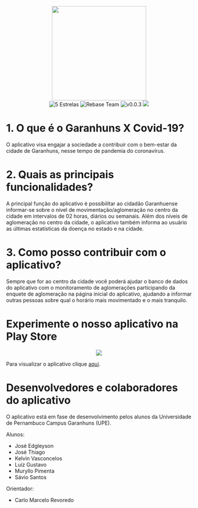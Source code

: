 <div align="center">
    <img src="https://media.discordapp.net/attachments/713391777771683990/719606450820874240/ICON_copia.png?width=402&height=402" width="256" height="256">
</div>

<div align="center">
    <img src="https://badgen.net/badge/rating/%E2%98%85%E2%98%85%E2%98%85%E2%98%85%E2%98%85" alt="5 Estrelas">
    <img src="https://badgen.net/badge/author/Rebase%20Team/orange?icon=label" alt="Rebase Team">
    <img src="https://badgen.net/badge/version/v0.0.3/green?icon=label" alt="v0.0.3">
    <a href="https://play.google.com/store/apps/details?id=com.rebase.gunsxcovid19"><img src="https://badgen.net/badge/icon/Google%20Play/red?icon=googleplay&label"/></a>
</div>

# 1. O que é o Garanhuns X Covid-19?

O aplicativo visa engajar a sociedade a contribuir com o bem-estar da cidade de Garanhuns, nesse tempo de pandemia do coronavírus.

# 2. Quais as principais funcionalidades?

A principal função do aplicativo é possibilitar ao cidadão Garanhuense informar-se sobre o nível de movimentação/aglomeração no centro da cidade em intervalos de 02 horas, diários ou semanais. Além dos níveis de aglomeração no centro da cidade, o aplicativo também informa ao usuário as últimas estatísticas da doença no estado e na cidade.

# 3. Como posso contribuir com o aplicativo?

Sempre que for ao centro da cidade você poderá ajudar o banco de dados do aplicativo com o monitoramento de aglomerações participando da enquete de aglomeração na página inicial do aplicativo, ajudando a informar outras pessoas sobre qual o horário mais movimentado e o mais tranquilo.

# Experimente o nosso aplicativo na Play Store

<div align="center">
    <a href="https://play.google.com/store/apps/details?id=com.rebase.gunsxcovid19"><img src="https://media.discordapp.net/attachments/713391777771683990/719610651005419570/Arte_Instagram.jpg"></a>
</div>

Para visualizar o aplicativo clique <a href="https://play.google.com/store/apps/details?id=com.rebase.gunsxcovid19">aqui</a>.

# Desenvolvedores e colaboradores do aplicativo

O aplicativo está em fase de desenvolvimento pelos alunos da Universidade de Pernambuco Campus Garanhuns (UPE).

Alunos:
- José Edgleyson
- José Thiago
- Kelvin Vasconcelos
- Luíz Gustavo
- Muryllo Pimenta
- Sávio Santos

Orientador:
- Carlo Marcelo Revoredo
